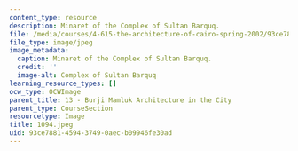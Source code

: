 ```yaml
---
content_type: resource
description: Minaret of the Complex of Sultan Barquq.
file: /media/courses/4-615-the-architecture-of-cairo-spring-2002/93ce7881459437490aecb09946fe30ad_1094.jpeg
file_type: image/jpeg
image_metadata:
  caption: Minaret of the Complex of Sultan Barquq.
  credit: ''
  image-alt: Complex of Sultan Barquq
learning_resource_types: []
ocw_type: OCWImage
parent_title: 13 - Burji Mamluk Architecture in the City
parent_type: CourseSection
resourcetype: Image
title: 1094.jpeg
uid: 93ce7881-4594-3749-0aec-b09946fe30ad
---
```


